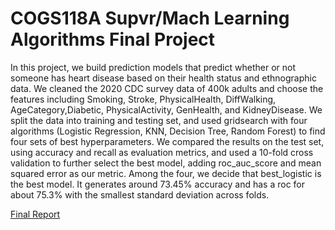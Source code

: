 # COGS118A Supvr/Mach Learning Algorithms Final Project

In this project, we build prediction models that predict whether or not someone has heart disease based on their health status and ethnographic data. We cleaned the 2020 CDC survey data of 400k adults and choose the features including Smoking, Stroke, PhysicalHealth, DiffWalking, AgeCategory,Diabetic, PhysicalActivity, GenHealth, and KidneyDisease. We split the data into training and testing set, and used gridsearch with four algorithms (Logistic Regression, KNN, Decision Tree, Random Forest) to find four sets of best hyperparameters. We compared the results on the test set, using accuracy and recall as evaluation metrics, and used a 10-fold cross validation to further select the best model, adding roc_auc_score and mean squared error as our metric. Among the four, we decide that best_logistic is the best model. It generates around 73.45% accuracy and has a roc for about 75.3% with the smallest standard deviation across folds.

[Final Report](https://github.com/YiyaoL/COGS118AFinalProject_Group045-Sp22/blob/main/FinalProject_group045.ipynb)
